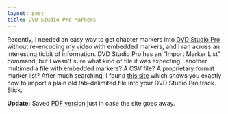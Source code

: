 ```yaml
---
layout: post
title: DVD Studio Pro Markers
---
```

Recently, I needed an easy way to get chapter markers into [DVD Studio Pro](http://www.apple.com/dvdstudiopro/) without re-encoding my video with embedded markers, and I ran across an interesting tidbit of information. DVD Studio Pro has an "Import Marker List" command, but I wasn't sure what kind of file it was expecting...another multimedia file with embedded markers? A CSV file? A proprietary format marker list? After much searching, I found [this site](http://www.promax.com/Tips/Tip/?Num=1) which shows you exactly how to import a plain old tab-delimited file into your DVD Studio Pro track. Slick.

**Update:** Saved [PDF version](/assets/dvd_sp_markers.pdf) just in case the site goes away.
